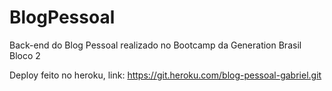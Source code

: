 # BlogPessoal
Back-end do Blog Pessoal realizado no Bootcamp da Generation Brasil Bloco 2

Deploy feito no heroku, link: https://git.heroku.com/blog-pessoal-gabriel.git
